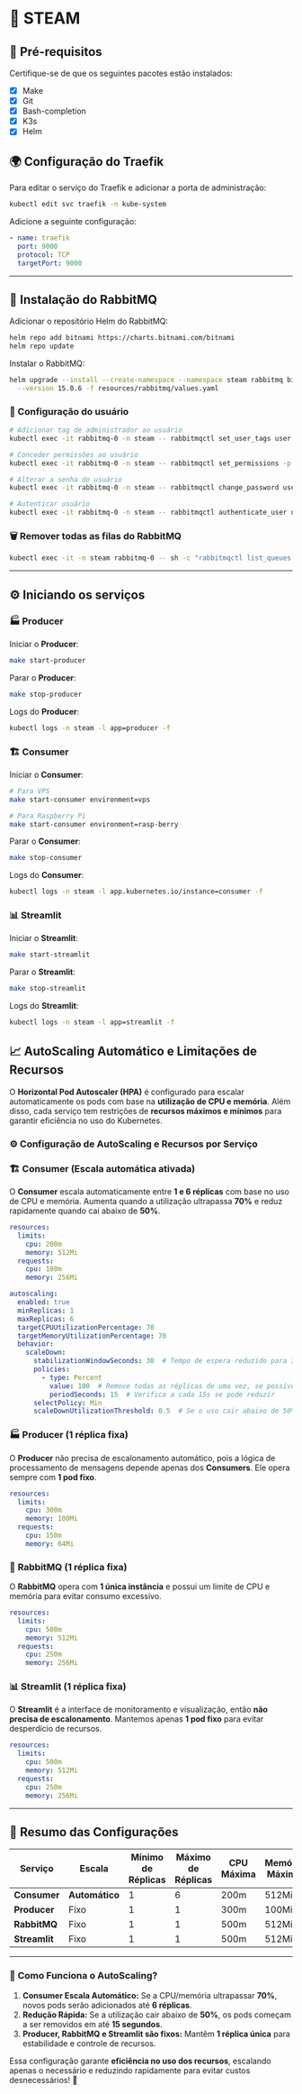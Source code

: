 # 🚀 STEAM

## 📌 Pré-requisitos

Certifique-se de que os seguintes pacotes estão instalados:

- [x] Make
- [x] Git
- [x] Bash-completion
- [x] K3s
- [x] Helm

## 🌍 Configuração do Traefik

Para editar o serviço do Traefik e adicionar a porta de administração:

```bash
kubectl edit svc traefik -n kube-system
```

Adicione a seguinte configuração:

```yaml
- name: traefik
  port: 9000
  protocol: TCP
  targetPort: 9000
```

---

## 🐇 Instalação do RabbitMQ

Adicionar o repositório Helm do RabbitMQ:

```bash
helm repo add bitnami https://charts.bitnami.com/bitnami
helm repo update
```

Instalar o RabbitMQ:

```bash
helm upgrade --install --create-namespace --namespace steam rabbitmq bitnami/rabbitmq \
  --version 15.0.6 -f resources/rabbitmq/values.yaml
```

### 🔑 Configuração do usuário

```bash
# Adicionar tag de administrador ao usuário
kubectl exec -it rabbitmq-0 -n steam -- rabbitmqctl set_user_tags user administrator

# Conceder permissões ao usuário
kubectl exec -it rabbitmq-0 -n steam -- rabbitmqctl set_permissions -p / user ".*" ".*" ".*"

# Alterar a senha do usuário
kubectl exec -it rabbitmq-0 -n steam -- rabbitmqctl change_password user steam@2025

# Autenticar usuário
kubectl exec -it rabbitmq-0 -n steam -- rabbitmqctl authenticate_user user steam@2025
```

### 🗑️ Remover todas as filas do RabbitMQ

```bash
kubectl exec -it -n steam rabbitmq-0 -- sh -c "rabbitmqctl list_queues | grep -v Listing | awk 'NR>2 {print \$1}' | xargs -I{} rabbitmqctl delete_queue {}"
```

---

## ⚙️ Iniciando os serviços

### 🏭 Producer

Iniciar o **Producer**:

```bash
make start-producer
```

Parar o **Producer**:

```bash
make stop-producer
```

Logs do **Producer**:

```bash
kubectl logs -n steam -l app=producer -f
```

### 🏗️ Consumer

Iniciar o **Consumer**:

```bash
# Para VPS
make start-consumer environment=vps

# Para Raspberry Pi
make start-consumer environment=rasp-berry
```

Parar o **Consumer**:

```bash
make stop-consumer
```

Logs do **Consumer**:

```bash
kubectl logs -n steam -l app.kubernetes.io/instance=consumer -f
```

### 📊 Streamlit

Iniciar o **Streamlit**:

```bash
make start-streamlit
```

Parar o **Streamlit**:

```bash
make stop-streamlit
```

Logs do **Streamlit**:

```bash
kubectl logs -n steam -l app=streamlit -f
```

## 📈 **AutoScaling Automático e Limitações de Recursos**  

O **Horizontal Pod Autoscaler (HPA)** é configurado para escalar automaticamente os pods com base na **utilização de CPU e memória**. Além disso, cada serviço tem restrições de **recursos máximos e mínimos** para garantir eficiência no uso do Kubernetes.

### ⚙️ **Configuração de AutoScaling e Recursos por Serviço**  

### 🏗️ **Consumer** (**Escala automática ativada**)  
O **Consumer** escala automaticamente entre **1 e 6 réplicas** com base no uso de CPU e memória. Aumenta quando a utilização ultrapassa **70%** e reduz rapidamente quando cai abaixo de **50%**.

```yaml
resources:
  limits:
    cpu: 200m
    memory: 512Mi
  requests:
    cpu: 100m
    memory: 256Mi

autoscaling:
  enabled: true
  minReplicas: 1
  maxReplicas: 6
  targetCPUUtilizationPercentage: 70
  targetMemoryUtilizationPercentage: 70
  behavior:
    scaleDown:
      stabilizationWindowSeconds: 30  # Tempo de espera reduzido para 30s antes de reduzir réplicas
      policies:
        - type: Percent
          value: 100  # Remove todas as réplicas de uma vez, se possível
          periodSeconds: 15  # Verifica a cada 15s se pode reduzir
      selectPolicy: Min
      scaleDownUtilizationThreshold: 0.5  # Se o uso cair abaixo de 50%, começa a reduzir
```

### 🏭 **Producer** (**1 réplica fixa**)  
O **Producer** não precisa de escalonamento automático, pois a lógica de processamento de mensagens depende apenas dos **Consumers**. Ele opera sempre com **1 pod fixo**.

```yaml
resources:
  limits:
    cpu: 300m
    memory: 100Mi
  requests:
    cpu: 150m
    memory: 64Mi
```

### 🐇 **RabbitMQ** (**1 réplica fixa**)  
O **RabbitMQ** opera com **1 única instância** e possui um limite de CPU e memória para evitar consumo excessivo.

```yaml
resources:
  limits:
    cpu: 500m
    memory: 512Mi
  requests:
    cpu: 250m
    memory: 256Mi
```

### 📊 **Streamlit** (**1 réplica fixa**)  
O **Streamlit** é a interface de monitoramento e visualização, então **não precisa de escalonamento**. Mantemos apenas **1 pod fixo** para evitar desperdício de recursos.

```yaml
resources:
  limits:
    cpu: 500m
    memory: 512Mi
  requests:
    cpu: 250m
    memory: 256Mi
```

---

## 🚀 **Resumo das Configurações**  

| Serviço    | Escala | Mínimo de Réplicas | Máximo de Réplicas | CPU Máxima | Memória Máxima |
|------------|--------|--------------------|--------------------|------------|----------------|
| **Consumer** | **Automático** | 1 | 6 | 200m | 512Mi |
| **Producer** | Fixo | 1 | 1 | 300m | 100Mi |
| **RabbitMQ** | Fixo | 1 | 1 | 500m | 512Mi |
| **Streamlit** | Fixo | 1 | 1 | 500m | 512Mi |

---

### 🔄 **Como Funciona o AutoScaling?**  

1. **Consumer Escala Automático:** Se a CPU/memória ultrapassar **70%**, novos pods serão adicionados até **6 réplicas**.
2. **Redução Rápida:** Se a utilização cair abaixo de **50%**, os pods começam a ser removidos em até **15 segundos**.
3. **Producer, RabbitMQ e Streamlit são fixos:** Mantêm **1 réplica única** para estabilidade e controle de recursos.

Essa configuração garante **eficiência no uso dos recursos**, escalando apenas o necessário e reduzindo rapidamente para evitar custos desnecessários! 🚀
